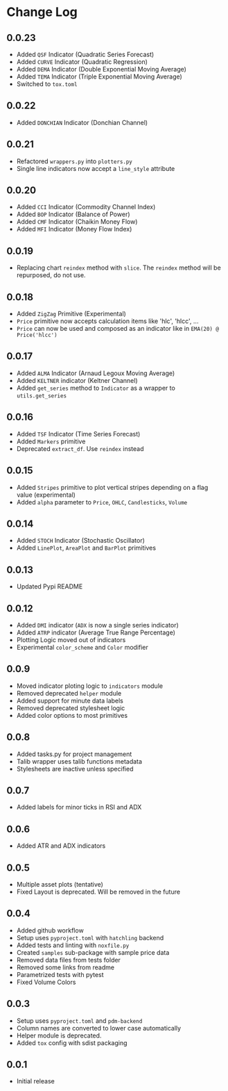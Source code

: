 # Change Log

## 0.0.23
- Added `QSF` Indicator (Quadratic Series Forecast)
- Added `CURVE` Indicator (Quadratic Regression)
- Added `DEMA` Indicator (Double Exponential Moving Average)
- Added `TEMA` Indicator (Triple Exponential Moving Average)
- Switched to `tox.toml`

## 0.0.22
- Added `DONCHIAN` Indicator (Donchian Channel)

## 0.0.21
- Refactored `wrappers.py` into `plotters.py`
- Single line indicators now accept a `line_style` attribute

## 0.0.20
- Added `CCI` Indicator (Commodity Channel Index)
- Added `BOP` Indicator (Balance of Power)
- Added `CMF` Indicator (Chaikin Money Flow)
- Added `MFI` Indicator (Money Flow Index)

## 0.0.19
- Replacing chart `reindex` method with `slice`. The `reindex` method will be repurposed, do not use.

## 0.0.18
- Added `ZigZag` Primitive (Experimental)
- `Price` primitive now accepts calculation items like 'hlc', 'hlcc', ...
- `Price` can now be used and composed as an indicator like in `EMA(20) @ Price('hlcc')`

## 0.0.17
- Added `ALMA` Indicator (Arnaud Legoux Moving Average)
- Added `KELTNER` indicator (Keltner Channel)
- Added `get_series` method to `Indicator` as a wrapper to `utils.get_series`

## 0.0.16
- Added `TSF` Indicator (Time Series Forecast)
- Added `Markers` primitive 
- Deprecated `extract_df`. Use `reindex` instead

## 0.0.15
- Added `Stripes` primitive to plot vertical stripes depending on a flag value (experimental)
- Added `alpha` parameter to `Price`, `OHLC`, `Candlesticks`, `Volume`

## 0.0.14
- Added `STOCH` Indicator (Stochastic Oscillator)
- Added `LinePlot`, `AreaPlot` and `BarPlot` primitives

## 0.0.13
- Updated Pypi README

## 0.0.12
- Added `DMI` indicator (`ADX` is now a single series indicator)
- Added `ATRP` indicator (Average True Range Percentage)
- Plotting Logic moved out of indicators
- Experimental `color_scheme` and `Color` modifier

## 0.0.9
- Moved indicator ploting logic to `indicators` module
- Removed deprecated `helper` module
- Added support for minute data labels
- Removed deprecated stylesheet logic
- Added color options to most primitives

## 0.0.8
- Added tasks.py for project management
- Talib wrapper uses talib functions metadata
- Stylesheets are inactive unless specified

## 0.0.7
- Added labels for minor ticks in RSI and ADX

## 0.0.6
- Added ATR and ADX indicators

## 0.0.5
- Multiple asset plots (tentative)
- Fixed Layout is deprecated. Will be removed in the future

## 0.0.4
- Added github workflow
- Setup uses `pyproject.toml` with `hatchling` backend
- Added tests and linting with `noxfile.py`
- Created `samples` sub-package with sample price data
- Removed data files from tests folder
- Removed some links from readme
- Parametrized tests with pytest
- Fixed Volume Colors

## 0.0.3
- Setup uses `pyproject.toml` and `pdm-backend`
- Column names are converted to lower case automatically
- Helper module is deprecated.
- Added `tox` config with sdist packaging

## 0.0.1
- Initial release
